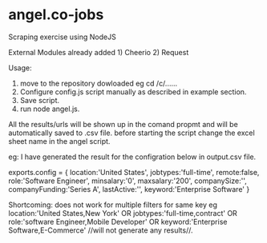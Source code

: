 angel.co-jobs
=============

Scraping exercise using NodeJS

External Modules already added 1) Cheerio 2) Request



Usage:

1) move to the repository dowloaded eg cd /c/......
2) Configure config.js script manually as described in example section.
3) Save script.
4) run node angel.js.

All the results/urls will be shown up in the comand propmt and will be automatically saved to .csv file.
before starting the script change the excel sheet name in the angel script.

eg: I have generated the result for the configration below in output.csv file.


exports.config = {
location:'United States',
jobtypes:'full-time', 
remote:false,
role:'Software Engineer',
minsalary:'0',
maxsalary:'200',
companySize:'',
companyFunding:'Series A',
lastActive:'',
keyword:'Enterprise Software'
}

Shortcoming: does not work for multiple filters for same key eg 
location:'United States,New York' OR
jobtypes:'full-time,contract' OR
role:'software Engineer,Mobile Developer' OR
keyword:'Enterprise Software,E-Commerce' //will not generate any results//.



 



